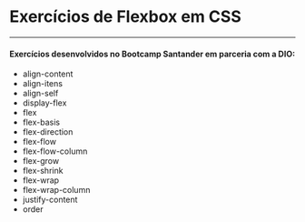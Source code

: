 # Exercícios de **Flexbox** em CSS


***

#### Exercícios desenvolvidos no Bootcamp Santander em parceria com a DIO:

- align-content
- align-itens
- align-self
- display-flex
- flex
- flex-basis
- flex-direction
- flex-flow
- flex-flow-column
- flex-grow
- flex-shrink
- flex-wrap
- flex-wrap-column
- justify-content
- order
